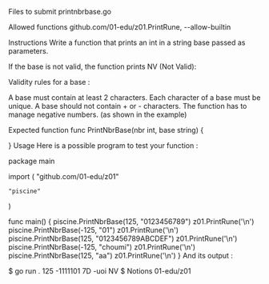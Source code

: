 Files to submit
printnbrbase.go

Allowed functions
github.com/01-edu/z01.PrintRune, --allow-builtin

Instructions
Write a function that prints an int in a string base passed as parameters.

If the base is not valid, the function prints NV (Not Valid):

Validity rules for a base :

A base must contain at least 2 characters.
Each character of a base must be unique.
A base should not contain + or - characters.
The function has to manage negative numbers. (as shown in the example)

Expected function
func PrintNbrBase(nbr int, base string) {

}
Usage
Here is a possible program to test your function :

package main

import (
	"github.com/01-edu/z01"

	"piscine"
)

func main() {
	piscine.PrintNbrBase(125, "0123456789")
	z01.PrintRune('\n')
	piscine.PrintNbrBase(-125, "01")
	z01.PrintRune('\n')
	piscine.PrintNbrBase(125, "0123456789ABCDEF")
	z01.PrintRune('\n')
	piscine.PrintNbrBase(-125, "choumi")
	z01.PrintRune('\n')
	piscine.PrintNbrBase(125, "aa")
	z01.PrintRune('\n')
}
And its output :

$ go run .
125
-1111101
7D
-uoi
NV
$
Notions
01-edu/z01